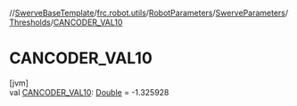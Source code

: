 //[SwerveBaseTemplate](../../../../../index.md)/[frc.robot.utils](../../../index.md)/[RobotParameters](../../index.md)/[SwerveParameters](../index.md)/[Thresholds](index.md)/[CANCODER_VAL10](-c-a-n-c-o-d-e-r_-v-a-l10.md)

# CANCODER_VAL10

[jvm]\
val [CANCODER_VAL10](-c-a-n-c-o-d-e-r_-v-a-l10.md): [Double](https://kotlinlang.org/api/latest/jvm/stdlib/kotlin/-double/index.html) = -1.325928
